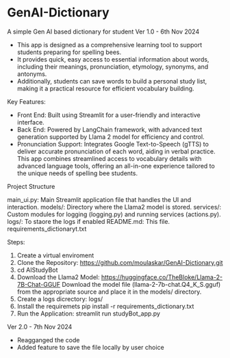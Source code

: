 # GenAI-Dictionary
A simple Gen AI based dictionary for student
Ver 1.0 - 6th Nov 2024
- This app is designed as a comprehensive learning tool to support students preparing for spelling bees.
- It provides quick, easy access to essential information about words, including their meanings, pronunciation, etymology, synonyms, and antonyms.
- Additionally, students can save words to build a personal study list, making it a practical resource for efficient vocabulary building.

Key Features:

- Front End: Built using Streamlit for a user-friendly and interactive interface.
- Back End: Powered by LangChain framework, with advanced text generation supported by Llama 2 model for efficiency and control.
- Pronunciation Support: Integrates Google Text-to-Speech (gTTS) to deliver accurate pronunciation of each word, aiding in verbal practice.
This app combines streamlined access to vocabulary details with advanced language tools, offering an all-in-one experience tailored to the unique needs of spelling bee students.

Project Structure

main_ui.py: Main Streamlit application file that handles the UI and interaction.
models/: Directory where the Llama2 model is stored.
services/: Custom modules for logging (logging.py) and running services (actions.py).
logs/: To staore the logs if enabled
README.md: This file.
requirements_dictionaryt.txt

Steps:
1. Create a virtual enviroment
2. Clone the Repository: https://github.com/moulaskar/GenAI-Dictionary.git
3. cd AIStudyBot
4. Download the Llama2 Model: https://huggingface.co/TheBloke/Llama-2-7B-Chat-GGUF Download the model file (llama-2-7b-chat.Q4_K_S.gguf) from the appropriate source and place it in the models/ directory.
5. Create a logs dicrectory: logs/
6. Install the requiremets pip install -r requirements_dictionary.txt
7. Run the Application: streamlit run studyBot_app.py

   
Ver 2.0 - 7th Nov 2024
- Reagganged the code
- Added feature to save the file locally by user choice
  

